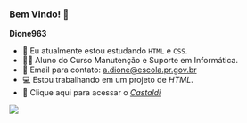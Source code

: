 ### Bem Vindo! 👋


**Dione963**

- 🔭 Eu atualmente estou estudando `HTML` e `CSS`.
- 👨‍🎓 Aluno do Curso Manutenção e Suporte em Informática.
- 📧 Email para contato: a.dione@escola.pr.gov.br
- 💻 Estou trabalhando em um projeto de _HTML_.
- 🏫 Clique aqui para acessar o _[Castaldi](https://web.facebook.com/ceepcastaldi/?locale=pt_BR&_rdc=1&_rdr)_

![](https://media.tenor.com/Zp9f2I9FpFcAAAAd/anonimous-hacker.gif)

